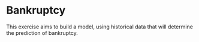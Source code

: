 # Bankruptcy
This exercise aims to build a model, using historical data that will determine the prediction of bankruptcy.

